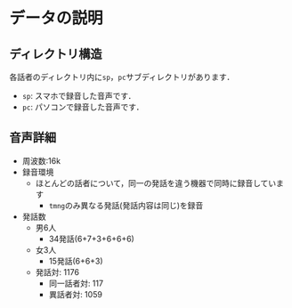# データの説明
## ディレクトリ構造
各話者のディレクトリ内に`sp`，`pc`サブディレクトリがあります．
- `sp`: スマホで録音した音声です．
- `pc`: パソコンで録音した音声です．
## 音声詳細
- 周波数:16k
- 録音環境
  - ほとんどの話者について，同一の発話を違う機器で同時に録音しています
    - `tmng`のみ異なる発話(発話内容は同じ)を録音
- 発話数
  - 男6人
    - 34発話(6+7+3+6+6+6)
  - 女3人
    - 15発話(6+6+3)
  - 発話対: 1176
    - 同一話者対: 117
    - 異話者対: 1059